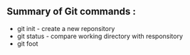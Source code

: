## Summary of Git commands :

* git init - create a new reponsitory
* git status - compare working directory with responsitory
* git foot


